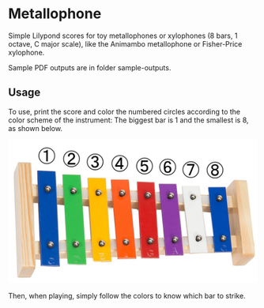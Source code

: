 # Metallophone

Simple Lilypond scores for toy metallophones or xylophones (8 bars, 1 octave, C major scale), like the Animambo metallophone or Fisher-Price xylophone.

Sample PDF outputs are in folder sample-outputs.

## Usage

To use, print the score and color the numbered circles according to the color scheme of the instrument: The biggest bar is 1 and the smallest is 8, as shown below.

![xylophone](https://raw.githubusercontent.com/gvellut/metallophone/master/xylophone.jpg "Xylophone")

Then, when playing, simply follow the colors to know which bar to strike.

